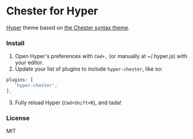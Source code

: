 # Chester for Hyper

[Hyper](https://hyper.is) theme based on [the Chester syntax theme](https://github.com/csutter/chester-atom-syntax).

### Install

1. Open Hyper's preferences with `Cmd+,` (or manually at ~/.hyper.js) with your editor.
2. Update your list of plugins to include `hyper-chester`, like so:

  ```js
  plugins: [
    'hyper-chester',
  ],
  ```
3. Fully reload Hyper (`Cmd+Shift+R`), and tada!

### License

MIT
